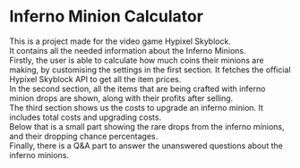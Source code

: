 # Inferno Minion Calculator

This is a project made for the video game Hypixel Skyblock.  
It contains all the needed information about the Inferno Minions.  
Firstly, the user is able to calculate how much coins their minions are making, by customising the settings in the first section. It fetches the official Hypixel Skyblock API to get all the item prices.  
In the second section, all the items that are being crafted with inferno minion drops are shown, along with their profits after selling.  
The third section shows us the costs to upgrade an inferno minion. It includes total costs and upgrading costs.  
Below that is a small part showing the rare drops from the inferno minions, and their dropping chance percentages.  
Finally, there is a Q&A part to answer the unanswered questions about the inferno minions.  

